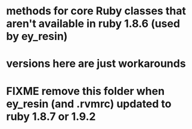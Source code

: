 # methods for core Ruby classes that aren't available in ruby 1.8.6 (used by ey_resin)
# versions here are just workarounds
# FIXME remove this folder when ey_resin (and .rvmrc) updated to ruby 1.8.7 or 1.9.2
